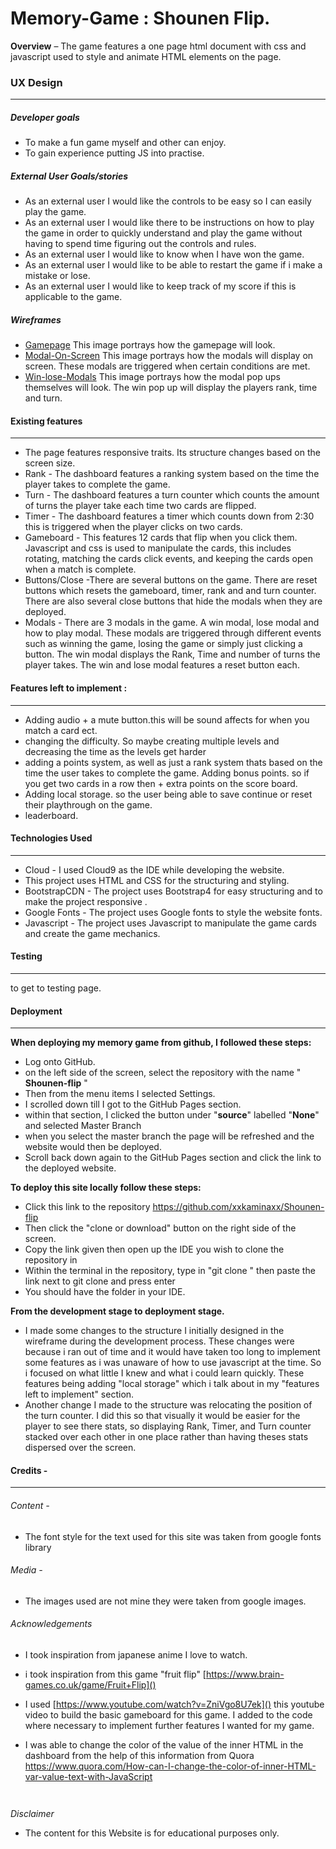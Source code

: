 # Memory-Game : Shounen Flip.  
**Overview** – The game features a one page html document with css and javascript used to style and animate HTML elements on the page.


### UX Design
***
##### Developer goals
 
* To make a fun game myself and other can enjoy. 
* To gain experience putting JS into practise. 

##### External User Goals/stories 
* As an external user I would like the controls to be easy so I can easily play the game. 
* As an external user I would like there to be instructions on how to play the game in order to quickly understand and play the game without having to spend time figuring out the controls and rules.
* As an external user I would like to know when I have won the game. 
* As an external user I would like to be able to restart the game if i make a mistake or lose. 
* As an external user I would like to keep track of my score if this is applicable to the game. 




##### Wireframes 
*  [Gamepage](https://github.com/xxkaminaxx/Shounen-flip/blob/master/assets/image/gamepage.jpg) This image portrays how the gamepage will look. 
*  [Modal-On-Screen](https://github.com/xxkaminaxx/Shounen-flip/blob/master/assets/image/modal-on-screen.jpg) This image portrays how the modals will display on screen. These modals are triggered when certain conditions are met. 
* [Win-lose-Modals](https://github.com/xxkaminaxx/Shounen-flip/blob/master/assets/image/win-lose-modal.jpg) This image portrays how the modal pop ups themselves will look. The win pop up will display the players rank, time and turn.  




#### Existing features
***
* The page features responsive traits. Its structure changes based on the screen size. 
* Rank - The dashboard features a ranking system based on the time the player takes to complete the game. 
* Turn - The dashboard features a turn counter which counts the amount of turns the player take each time two cards are flipped. 
* Timer - The dashboard features a timer which counts down from 2:30 this is triggered when the player clicks on two cards.
* Gameboard - This features 12 cards that flip when you click them. Javascript and css is used to manipulate the cards, this includes rotating, matching the cards click events, and keeping the cards open when a match is complete. 
* Buttons/Close -There are several buttons on the game. There are reset buttons which resets the gameboard, timer, rank and and turn counter. There are also several close buttons that hide the modals when they are deployed. 
* Modals - There are 3 modals in the game. A win modal, lose modal and how to play modal. These modals are triggered through different events such as winning the game, losing the game or simply just clicking a button. 
The win modal displays the Rank, Time and number of turns the player takes. The win and lose modal features a reset button each. 

#### Features left to implement :
***
* Adding audio + a mute button.this will be sound affects for when you match a card ect.
* changing the difficulty. So maybe creating multiple levels and decreasing the time as the levels get harder 
* adding a points system, as well as just a rank system thats based on the time the user takes to complete the game. Adding bonus points. so if you get two cards in a row then + extra points on the score board. 
* Adding local storage. so the user being able to save continue or reset their playthrough on the game. 
* leaderboard.

####  Technologies Used
***

*	Cloud - I used Cloud9 as the IDE while developing the website. 
*	This project uses HTML and CSS for the structuring and styling. 
*	BootstrapCDN - The project uses Bootstrap4  for easy structuring and to make the project responsive . 
*	Google Fonts - The project uses Google fonts to style the website fonts.
*	Javascript - The project uses Javascript to manipulate the game cards and create the game mechanics.


#### Testing 
***

 []() to get to testing page. 

#### Deployment
***

**When deploying my memory game from github, I followed these steps:**

* Log onto GitHub.
* on the left side of the screen, select the repository with the name " **Shounen-flip** "
* Then from the menu items I selected Settings.
* I scrolled down till I got to the GitHub Pages section.
* within that section, I clicked the button under "**source**" labelled "**None**" and selected Master Branch
* when you select the master branch the page will be refreshed and the website would then be deployed. 
* Scroll back down again to the GitHub Pages section and click the link to the deployed website. 

**To deploy this site locally follow these steps:**
* Click this link to the repository https://github.com/xxkaminaxx/Shounen-flip
* Then click the "clone or download" button on the right side of the screen. 
* Copy the link given then open up the IDE you wish to clone the repository in
* Within the terminal in the repository, type in  "git clone " then paste the link next to git clone and press enter 
* You should have the folder in your IDE. 


 **From the development stage to deployment stage.**
 
* I made some changes to the structure I initially designed in the wireframe during the development process. These changes were because i ran out of time and it would have taken too long to implement some features as i was unaware of how to use javascript at the time. So i focused on what little I knew and what i could learn quickly.  These features being adding "local storage" which i talk about in my "features left to implement" section.  
* Another change I made to the structure was relocating the position of the turn counter. I did this so that visually it would be easier for the player to see there stats, so displaying Rank, Timer, and Turn counter stacked over each other in one place rather than having theses stats dispersed over the screen. 

#### Credits -
***

###### Content -
* The font style for the text used for this site was taken from google fonts library 

###### Media -
* The images used  are not mine they were taken from google images. 

###### Acknowledgements

* I took inspiration from japanese anime I love to watch. 
* i took inspiration from this game "fruit flip" [https://www.brain-games.co.uk/game/Fruit+Flip]()
* I used [https://www.youtube.com/watch?v=ZniVgo8U7ek]() 
     this youtube video to build the basic gameboard for this game. I added to the code where necessary to implement further features I wanted for my game.  


* I was able to change the color of the value of the inner HTML in the dashboard from the help of this information from Quora
 https://www.quora.com/How-can-I-change-the-color-of-inner-HTML-var-value-text-with-JavaScript

```


```
*Disclaimer*
* The content for this Website is for educational purposes only.